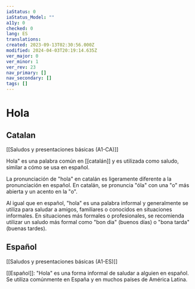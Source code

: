 ```yaml
---
iaStatus: 0
iaStatus_Model: ""
a11y: 0
checked: 0
lang: ES
translations: 
created: 2023-09-13T02:30:56.000Z
modified: 2024-04-03T20:19:14.635Z
ver_major: 0
ver_minor: 1
ver_rev: 23
nav_primary: []
nav_secondary: []
tags: []
---
```

# Hola

## Catalan

[[Saludos y presentaciones básicas (A1-CA)]]

Hola" es una palabra común en [[catalán]] y es utilizada como saludo, similar a cómo se usa en español.

La pronunciación de "hola" en catalán es ligeramente diferente a la pronunciación en español. En catalán, se pronuncia "óla" con una "o" más abierta y un acento en la "o".

Al igual que en español, "hola" es una palabra informal y generalmente se utiliza para saludar a amigos, familiares o conocidos en situaciones informales. En situaciones más formales o profesionales, se recomienda utilizar un saludo más formal como "bon dia" (buenos días) o "bona tarda" (buenas tardes).

## Español

[[Saludos y presentaciones básicas (A1-ES)]]


  [[Español]]: "Hola" es una forma informal de saludar a alguien en español. Se utiliza 
  comúnmente en España y en muchos países de América Latina.
